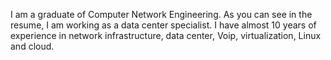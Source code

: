 
I am a graduate of Computer Network Engineering. As you can see in the resume, I am working as a data center specialist. I have almost 10 years of experience in network infrastructure, data center, Voip, virtualization, Linux and cloud.
